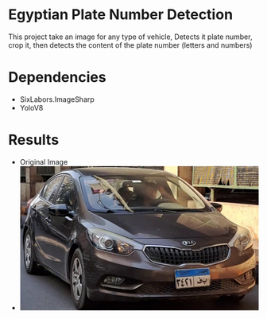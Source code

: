 # Egyptian Plate Number Detection
This project take an image for any type of vehicle, Detects it plate number, crop it, then detects the content of the plate number (letters and numbers)
 
 # Dependencies 
 - SixLabors.ImageSharp
 - YoloV8
 # Results 
 - Original Image
 -  <img src="https://github.com/yassminSaber/Egyptian-Plate-Number-Detection/blob/master/img.jpg" width="500"/>
